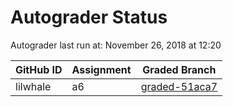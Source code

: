 # Autograder Status
Autograder last run at: November 26, 2018 at 12:20

| GitHub ID | Assignment | Graded Branch |
|-----------|------------|---------------|
| lilwhale | a6 | [graded-51aca7](https://github.com/Fall2018COMP401-001/a6-lilwhale/tree/graded-51aca7) | 
